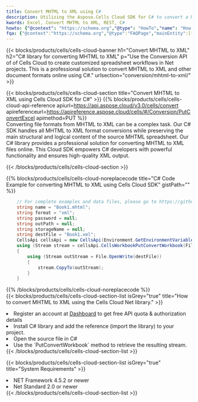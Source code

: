 ```yaml
---
title: Convert MHTML to XML using C# 
description: Utilizing the Aspose.Cells Cloud SDK for C# to convert a MHTML format file to a XML format file. 
kwords: Excel, Convert MHTML to XML, REST, C#
howto: {"@context": "https://schema.org","@type": "HowTo","name": "How to convert MHTML to XML using the Cells Cloud Net library.","description": "How to convert MHTML to XML using the Cells Cloud Net library.","image": {"@type": "ImageObject"},"url": "/net/conversion/mhtml-to-xml/","step": [{ "@type": "HowToStep","name": "How to convert MHTML to XML using the Cells Cloud Net library. step 1", "image": {"@type": "ImageObject",},"url": "/net/conversion/mhtml-to-xml/","text": "Register an account at <a href='https://dashboard.aspose.cloud/'>Dashboard</a> to get free API quota & authorization details",},{ "@type": "HowToStep","name": "How to convert MHTML to XML using the Cells Cloud Net library. step 1", "image": {"@type": "ImageObject",},"url": "/net/conversion/mhtml-to-xml/","text": "Install C# library and add the reference (import the library) to your project.",},{ "@type": "HowToStep","name": "How to convert MHTML to XML using the Cells Cloud Net library. step 1", "image": {"@type": "ImageObject",},"url": "/net/conversion/mhtml-to-xml/","text": "Open the source file in C#",},{ "@type": "HowToStep","name": "How to convert MHTML to XML using the Cells Cloud Net library. step 1", "image": {"@type": "ImageObject",},"url": "/net/conversion/mhtml-to-xml/","text": "Use the `PutConvertWorkbook` method to retrieve the resulting stream.",}, ],"supply": {"@type": "HowToSupply","name": "document"},"tool": [{"@type": "HowToTool","name": "Visual Studio, Visual Studio Code, Rider "},{"@type": "HowToTool","name": "Aspose Cells"}],"totalTime": "PT6M"}
fqa: {"@context":"https://schema.org","@type":"FAQPage","mainEntity":[{"@type":"Question","name":"Why convert file formats in C# using REST API?","acceptedAnswer":{"@type":"Answer","text":"Documents are encoded in many ways, and some files may be incompatible with the software you use. To open and read such files, just convert them to appropriate file formats.<br/><ol><li>Install .NET SDK and add the reference (import the library) to your project.</li><li>Open the source file in C# using REST API.</li><li>Call the PutConvertWorkbookRequest() method, passing an output filename with required extension.</li><li>Get the result of conversion as a separate file.</li></ol>"}},{"@type":"Question","name":"What file formats can I convert with your C# library?","acceptedAnswer":{"@type":"Answer","text":"We support a variety of file formats for conversion using .NET library, including XLSX, Excel, xls , PDF, CSV, HTML, Markdown, XML, PNG, JPG, TIFF, Json, TXT and many more."}},{"@type":"Question","name":"What is the maximum allowed file size for conversion using this .NET library?","acceptedAnswer":{"@type":"Answer","text":"There are no file size limits for format conversions using .NET library."}}]}
---
```



{{< blocks/products/cells/cells-cloud-banner h1="Convert MHTML to XML" h2="C# library for converting MHTML to XML" p="Use the Conversion API of of Cells Cloud to create customized spreadsheet workflows in Net projects. This is a professional solution to convert MHTML to XML and other document formats online using C#." urlsection="conversion/mhtml-to-xml/" >}}

{{< blocks/products/cells/cells-cloud-section  title="Convert MHTML to XML using Cells Cloud SDK for C#" >}}
{{% blocks/products/cells/cells-cloud-api-reference  apiurl=https://api.aspose.cloud/v3.0/cells/convert  apireferenceurl=https://apireference.aspose.cloud/cells/#/Conversion/PutConvertExcel  apimethod=PUT %}}
<br/>
Converting file formats from MHTML to XML can be a complex task. Our C# SDK handles all MHTML to XML format conversions while preserving the main structural and logical content of the source MHTML spreadsheet. Our C# library provides a professional solution for converting MHTML to XML files online. This Cloud SDK empowers C# developers with powerful functionality and ensures high-quality XML output.

{{< /blocks/products/cells/cells-cloud-section >}}

{{% blocks/products/cells/cells-cloud-noreplacecode title="C# Code Example for converting MHTML to XML using Cells Cloud SDK" gistPath="" %}}
 
```cs
    // For complete examples and data files, please go to https://github.com/aspose-cells-cloud/aspose-cells-cloud-dotnet/
    string name = "Book1.mhtml";
    string format = "xml";
    string password = null;
    string outPath = null;
    string storageName = null;
    string destFile = "Book1.xml";
    CellsApi cellsApi = new CellsApi(Environment.GetEnvironmentVariable("ProductClientId"), Environment.GetEnvironmentVariable("ProductClientSecret"));
    using (Stream stream = cellsApi.CellsWorkbookPutConvertWorkbook(File.OpenRead(name), format, password, outPath, storageName))
    {
        using (Stream outStream = File.OpenWrite(destFile))
        {
            stream.CopyTo(outStream);
        }
    }
```
 
{{% /blocks/products/cells/cells-cloud-noreplacecode  %}}
<br/>
{{< blocks/products/cells/cells-cloud-section-list isGrey="true"  title="How to convert MHTML to XML using the Cells Cloud Net library." >}}
<li>Register an account at <a href="https://dashboard.aspose.cloud/">Dashboard</a> to get free API quota & authorization details</li>
<li>Install C# library and add the reference (import the library) to your project.</li>
<li>Open the source file in C#</li>
<li>Use the `PutConvertWorkbook` method to retrieve the resulting stream.</li>
{{< /blocks/products/cells/cells-cloud-section-list >}}

{{< blocks/products/cells/cells-cloud-section-list isGrey="true"  title="System Requirements" >}}
<li>NET Framework 4.5.2 or newer</li>
<li>Net Standard 2.0 or newer</li>
{{< /blocks/products/cells/cells-cloud-section-list >}}
